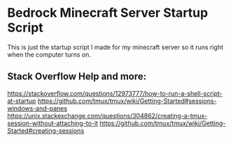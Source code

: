# Bedrock Minecraft Server Startup Script

This is just the startup script I made for my minecraft server so it runs 
right when the computer turns on.

## Stack Overflow Help and more:

https://stackoverflow.com/questions/12973777/how-to-run-a-shell-script-at-startup
https://github.com/tmux/tmux/wiki/Getting-Started#sessions-windows-and-panes
https://unix.stackexchange.com/questions/304862/creating-a-tmux-session-without-attaching-to-it
https://github.com/tmux/tmux/wiki/Getting-Started#creating-sessions
